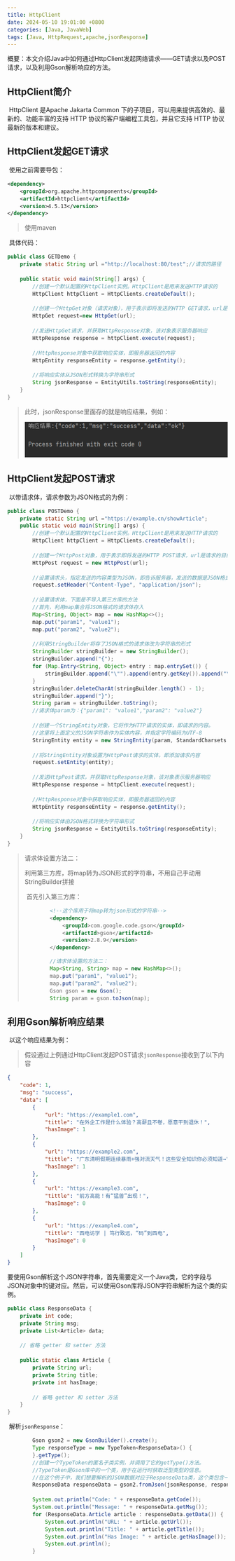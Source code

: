 ```yaml
---
title: HttpClient
date: 2024-05-10 19:01:00 +0800
categories: [Java, JavaWeb]
tags: [Java, HttpRequest,apache,jsonResponse]
---
```


​		概要：本文介绍Java中如何通过HttpClient发起网络请求——GET请求以及POST请求，以及利用Gson解析响应的方法。

## HttpClient简介

​		HttpClient 是Apache Jakarta Common 下的子项目，可以用来提供高效的、最新的、功能丰富的支持 HTTP 协议的客户端编程工具包，并且它支持 HTTP 协议最新的版本和建议。

## HttpClient发起GET请求

​	使用之前需要导包：

```xml
<dependency>
    <groupId>org.apache.httpcomponents</groupId>
    <artifactId>httpclient</artifactId>
    <version>4.5.13</version>
</dependency>
```

> 使用maven

​		具体代码：

```java
public class GETDemo {
    private static String url ="http://localhost:80/test";//请求的路径
    
    public static void main(String[] args) {
        //创建一个默认配置的HttpClient实例。HttpClient是用来发送HTTP请求的
        HttpClient httpClient = HttpClients.createDefault();
        
        //创建一个HttpGet对象（请求对象），用于表示即将发送的HTTP GET请求，url是请求的目的地址
        HttpGet request=new HttpGet(url);       

        //发送HttpGet请求，并获取HttpResponse对象，该对象表示服务器响应
        HttpResponse response = httpClient.execute(request);

        //HttpResponse对象中获取响应实体，即服务器返回的内容
        HttpEntity responseEntity = response.getEntity();

        //将响应实体从JSON形式转换为字符串形式
        String jsonResponse = EntityUtils.toString(responseEntity);
    }
}
```

> 此时，jsonResponse里面存的就是响应结果，例如：
>
> ![image-20240418213257555](/assets/HttpClient.assets/image-20240418213257555.png)

## HttpClient发起POST请求

​		以带请求体，请求参数为JSON格式的为例：

```java
public class POSTDemo {
    private static String url ="https://example.cn/showArticle";
    public static void main(String[] args) {
        //创建一个默认配置的HttpClient实例。HttpClient是用来发送HTTP请求的
        HttpClient httpClient = HttpClients.createDefault();

        //创建一个HttpPost对象，用于表示即将发送的HTTP POST请求，url是请求的目的地址
        HttpPost request = new HttpPost(url);

        //设置请求头，指定发送的内容类型为JSON，即告诉服务器，发送的数据是JSON格式的。
        request.setHeader("Content-Type", "application/json");

        //设置请求体，下面是不导入第三方库的方法   
        //首先，利用map集合将JSON格式的请求体存入
        Map<String, Object> map = new HashMap<>();
        map.put("param1", "value1");
        map.put("param2", "value2");
        
        //利用StringBuilder将存了JSON格式的请求体改为字符串的形式
        StringBuilder stringBuilder = new StringBuilder();
        stringBuilder.append("{");
        for (Map.Entry<String, Object> entry : map.entrySet()) {
            stringBuilder.append("\"").append(entry.getKey()).append("\":\"").append(entry.getValue()).append("\",");
        }
        stringBuilder.deleteCharAt(stringBuilder.length() - 1); 
        stringBuilder.append("}");
        String param = stringBuilder.toString();
        //请求体param为：{"param1": "value1","param2": "value2"}

        //创建一个StringEntity对象，它将作为HTTP请求的实体，即请求的内容。
        //这里将上面定义的JSON字符串作为实体内容，并指定字符编码为UTF-8
        StringEntity entity = new StringEntity(param, StandardCharsets.UTF_8);

        //将StringEntity对象设置为HttpPost请求的实体，即添加请求内容
        request.setEntity(entity);

        //发送HttpPost请求，并获取HttpResponse对象，该对象表示服务器响应
        HttpResponse response = httpClient.execute(request);

        //HttpResponse对象中获取响应实体，即服务器返回的内容
        HttpEntity responseEntity = response.getEntity();

        //将响应实体由JSON格式转换为字符串形式
        String jsonResponse = EntityUtils.toString(responseEntity);
    }
}
```

> 请求体设置方法二：
>
> ​		利用第三方库，将map转为JSON形式的字符串，不用自己手动用StringBuilder拼接
>
> ​		首先引入第三方库：
>
> ```xml
>         <!--这个库用于将map转为json形式的字符串-->
>         <dependency>
>             <groupId>com.google.code.gson</groupId>
>             <artifactId>gson</artifactId>
>             <version>2.8.9</version>
>         </dependency>
> ```
>
> 
>
> ```java
>         //请求体设置的方法二：
>         Map<String, String> map = new HashMap<>();
>         map.put("param1", "value1");
>         map.put("param2", "value2");
>         Gson gson = new Gson();
>         String param = gson.toJson(map);
> ```



## 利用Gson解析响应结果

​		以这个响应结果为例：

> 假设通过上例通过HttpClient发起POST请求`jsonResponse`接收到了以下内容

```json
{
    "code": 1,
    "msg": "success",
    "data": [
        {
            "url": "https://example1.com",           
            "tittle": "在外企工作是什么体验？高薪且不卷，愿意干到退休！",
            "hasImage": 1
        },
        {
            "url": "https://example2.com",
            "tittle": "广东清明假期连续暴雨+强对流天气！这些安全知识你必须知道→",
            "hasImage": 1
        },
        {
            "url": "https://example3.com",
            "tittle": "前方高能！有“猛兽”出现！",
            "hasImage": 0
        },
        {
            "url": "https://example4.com",
            "tittle": "西电访学 | 笃行致远，“码”到西电",
            "hasImage": 0
        }
    ]
}
```

​		要使用Gson解析这个JSON字符串，首先需要定义一个Java类，它的字段与JSON对象中的键对应。然后，可以使用Gson库将JSON字符串解析为这个类的实例。	

```java
public class ResponseData {
    private int code;
    private String msg;
    private List<Article> data;

    // 省略 getter 和 setter 方法

    public static class Article {
        private String url;
        private String title;
        private int hasImage;

        // 省略 getter 和 setter 方法
    }
}
```

​		解析`jsonResponse`：

```java
        Gson gson2 = new GsonBuilder().create();
        Type responseType = new TypeToken<ResponseData>() {
        }.getType();
		//创建一个TypeToken的匿名子类实例，并调用了它的getType()方法。
		//TypeToken是Gson库中的一个类，用于在运行时获取泛型类型的信息。
		//在这个例子中，我们想要解析的JSON数据对应于ResponseData类，这个类包含一个泛型列表List<Article>。由于Java的类型擦除，我们需要使用TypeToken来捕获这个泛型类型的信息。getType()方法返回了一个Type对象，这个对象代表了ResponseData类的泛型类型。
        ResponseData responseData = gson2.fromJson(jsonResponse, responseType);

        System.out.println("Code: " + responseData.getCode());
        System.out.println("Message: " + responseData.getMsg());
        for (ResponseData.Article article : responseData.getData()) {
            System.out.println("URL: " + article.getUrl());
            System.out.println("Title: " + article.getTitle());
            System.out.println("Has Image: " + article.getHasImage());
            System.out.println();
        }
```




